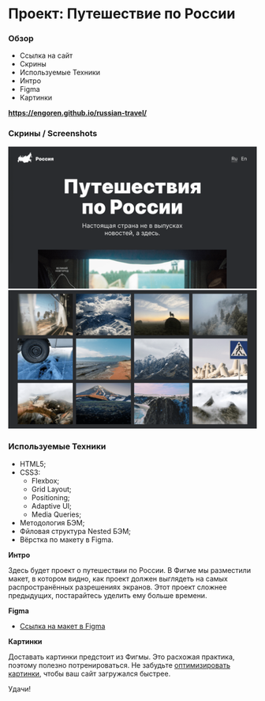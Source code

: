 # Проект: Путешествие по России

### Обзор
* Ссылка на сайт
* Скрины
* Используемые Техники
* Интро
* Figma
* Картинки

**https://engoren.github.io/russian-travel/**

### Скрины / Screenshots
![demo russian travel project 1](https://github.com/engoren/russian-travel/blob/main/russian-travel-screen-1.png)
![demo russian travel project 2](https://github.com/engoren/russian-travel/blob/main/russian-travel-screen-2.png)

### Используемые Техники
- HTML5;
- CSS3:
  - Flexbox;
  - Grid Layout;
  - Positioning;
  - Adaptive UI;
  - Media Queries;
- Методология БЭМ;
- Фйловая структура Nested БЭМ;
- Вёрстка по макету в Figma.

**Интро**

Здесь будет проект о путешествии по России.
В Фигме мы разместили макет, в котором видно, как проект должен выглядеть на самых распространённых разрешениях экранов.
Этот проект сложнее предыдущих, постарайтесь уделить ему больше времени.

**Figma**

* [Ссылка на макет в Figma](https://www.figma.com/file/5S2WSbEFL6awjVWJ0NWL8Q/Sprint-3_-Russia-_-desktop-mobile?node-id=28503%3A0)

**Картинки**

Доставать картинки предстоит из Фигмы. Это расхожая практика, поэтому полезно потренироваться.
Не забудьте [оптимизировать картинки](https://tinypng.com/), чтобы ваш сайт загружался быстрее.

Удачи!
